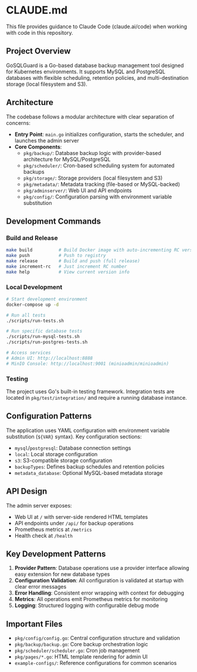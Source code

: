 # CLAUDE.md

This file provides guidance to Claude Code (claude.ai/code) when working with code in this repository.

## Project Overview

GoSQLGuard is a Go-based database backup management tool designed for Kubernetes environments. It supports MySQL and PostgreSQL databases with flexible scheduling, retention policies, and multi-destination storage (local filesystem and S3).

## Architecture

The codebase follows a modular architecture with clear separation of concerns:

- **Entry Point**: `main.go` initializes configuration, starts the scheduler, and launches the admin server
- **Core Components**:
  - `pkg/backup/`: Database backup logic with provider-based architecture for MySQL/PostgreSQL
  - `pkg/scheduler/`: Cron-based scheduling system for automated backups
  - `pkg/storage/`: Storage providers (local filesystem and S3)
  - `pkg/metadata/`: Metadata tracking (file-based or MySQL-backed)
  - `pkg/adminserver/`: Web UI and API endpoints
  - `pkg/config/`: Configuration parsing with environment variable substitution

## Development Commands

### Build and Release
```bash
make build          # Build Docker image with auto-incrementing RC version
make push           # Push to registry
make release        # Build and push (full release)
make increment-rc   # Just increment RC number
make help           # View current version info
```

### Local Development
```bash
# Start development environment
docker-compose up -d

# Run all tests
./scripts/run-tests.sh

# Run specific database tests
./scripts/run-mysql-tests.sh
./scripts/run-postgres-tests.sh

# Access services
# Admin UI: http://localhost:8888
# MinIO Console: http://localhost:9001 (minioadmin/minioadmin)
```

### Testing
The project uses Go's built-in testing framework. Integration tests are located in `pkg/test/integration/` and require a running database instance.

## Configuration Patterns

The application uses YAML configuration with environment variable substitution (`${VAR}` syntax). Key configuration sections:

- `mysql`/`postgresql`: Database connection settings
- `local`: Local storage configuration
- `s3`: S3-compatible storage configuration
- `backupTypes`: Defines backup schedules and retention policies
- `metadata_database`: Optional MySQL-based metadata storage

## API Design

The admin server exposes:
- Web UI at `/` with server-side rendered HTML templates
- API endpoints under `/api/` for backup operations
- Prometheus metrics at `/metrics`
- Health check at `/health`

## Key Development Patterns

1. **Provider Pattern**: Database operations use a provider interface allowing easy extension for new database types
2. **Configuration Validation**: All configuration is validated at startup with clear error messages
3. **Error Handling**: Consistent error wrapping with context for debugging
4. **Metrics**: All operations emit Prometheus metrics for monitoring
5. **Logging**: Structured logging with configurable debug mode

## Important Files

- `pkg/config/config.go`: Central configuration structure and validation
- `pkg/backup/backup.go`: Core backup orchestration logic
- `pkg/scheduler/scheduler.go`: Cron job management
- `pkg/pages/*.go`: HTML template rendering for admin UI
- `example-configs/`: Reference configurations for common scenarios